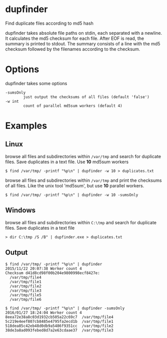 # dupfinder
Find duplicate files according to md5 hash

dupfinder takes absolute file paths on stdin, each separated with a newline. It calculates the md5 checksum for each file.
After EOF is read, the summary is printed to stdout. The summary consists of a line with the md5 checksum followed by the
filenames according to the checksum.

# Options
dupfinder takes some options

```
-sumsOnly
        just output the checksums of all files (default 'false')
-w int
    	count of parallel md5sum workers (default 4)
```

# Examples

## Linux
browse all files and subdirectories within `/var/tmp` and search for duplicate files. Save duplicates in a text file.
Use **10** md5sum workers

```
$ find /var/tmp/ -printf "%p\n" | dupfinder -w 10 > duplicates.txt
```

browse all files and subdirectories within `/var/tmp` and print the checksums of all files.
Like the unix tool 'md5sum', but use **10** parallel workers.

```
$ find /var/tmp/ -printf "%p\n" | dupfinder -w 10 -sumsOnly
```


## Windows
browse all files and subdirectories within `C:\tmp` and search for duplicate files. Save duplicates in a text file

```
> dir C:\tmp /S /B" | dupfinder.exe > duplicates.txt
```

## Output
```
$ find /var/tmp/ -printf "%p\n" | dupfinder
2015/11/22 20:07:38 Worker count 4
Checksum d41d8cd98f00b204e9800998ecf8427e:
  /var/tmp/file4
  /var/tmp/file1
  /var/tmp/file2
  /var/tmp/file3
  /var/tmp/file5
  /var/tmp/file6
```

```
$ find /var/tmp/ -printf "%p\n" | dupfinder -sumsOnly
2016/01/27 18:24:04 Worker count 4
8eea72e38a8c03d1932cb505a22c69c7  /var/tmp/file4
5c219e4eef807cb8485e4795fa2ecd1b  /var/tmp/file1
518dea85c42eb48d0db9a5486f9351cc  /var/tmp/file2
38de3a8ad093febed8d7a2e63cdaae37  /var/tmp/file3
```
